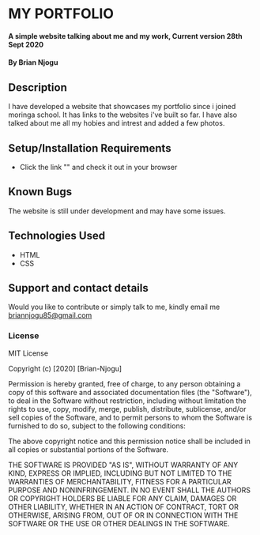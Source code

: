# MY PORTFOLIO

#### A simple website talking about me and my work, Current version 28th Sept 2020

#### By **Brian Njogu**
## Description
I have developed a website that showcases my portfolio since i joined moringa school. It has links to the websites i've built so far.
I have also talked about me all my hobies and intrest and added a few photos.

## Setup/Installation Requirements
* Click the link "" and check it out in your browser

## Known Bugs
The website is still under development and may have some issues.

## Technologies Used
* HTML
* CSS

## Support and contact details
Would you like to contribute or simply talk to me, kindly email me briannjogu85@gmail.com

### License
MIT License

Copyright (c) [2020] [Brian-Njogu]

Permission is hereby granted, free of charge, to any person obtaining a copy
of this software and associated documentation files (the "Software"), to deal
in the Software without restriction, including without limitation the rights
to use, copy, modify, merge, publish, distribute, sublicense, and/or sell
copies of the Software, and to permit persons to whom the Software is
furnished to do so, subject to the following conditions:

The above copyright notice and this permission notice shall be included in all
copies or substantial portions of the Software.

THE SOFTWARE IS PROVIDED "AS IS", WITHOUT WARRANTY OF ANY KIND, EXPRESS OR
IMPLIED, INCLUDING BUT NOT LIMITED TO THE WARRANTIES OF MERCHANTABILITY,
FITNESS FOR A PARTICULAR PURPOSE AND NONINFRINGEMENT. IN NO EVENT SHALL THE
AUTHORS OR COPYRIGHT HOLDERS BE LIABLE FOR ANY CLAIM, DAMAGES OR OTHER
LIABILITY, WHETHER IN AN ACTION OF CONTRACT, TORT OR OTHERWISE, ARISING FROM,
OUT OF OR IN CONNECTION WITH THE SOFTWARE OR THE USE OR OTHER DEALINGS IN THE
SOFTWARE.